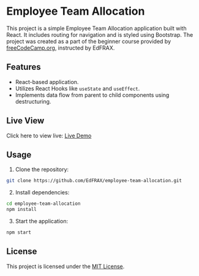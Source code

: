 # Employee Team Allocation

This project is a simple Employee Team Allocation application built with React. It includes routing for navigation and is styled using Bootstrap. The project was created as a part of the beginner course provided by [freeCodeCamp.org](https://youtu.be/u6gSSpfsoOQ), instructed by EdFRAX. 

## Features

- React-based application.
- Utilizes React Hooks like `useState` and `useEffect`.
- Implements data flow from parent to child components using destructuring.

## Live View
Click here to view live: [Live Demo](https://edfrax.github.io/employee-team-allocation)

## Usage

1. Clone the repository:

```bash
git clone https://github.com/EdFRAX/employee-team-allocation.git
```

2. Install dependencies:

```bash
cd employee-team-allocation
npm install
```

3. Start the application:

```bash
npm start
```

## License

This project is licensed under the [MIT License](LICENSE).
```